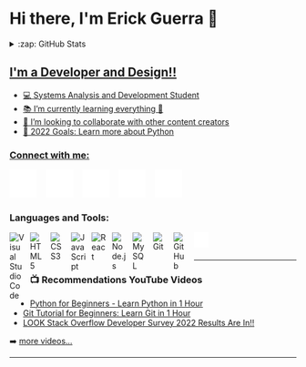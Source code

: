 # Hi there, I'm Erick Guerra 👋 

<details>
  <summary>:zap: GitHub Stats</summary>
 <div>
  <a href="https://github.com/ErickGuerra1">
  <img height="180em"  src="https://github-readme-stats.vercel.app/api?username=ErickGuerra1&show_icons=true&hide_border=false&title_color=479DFF&icon_color=A17FFF&bg_color=09131B&text_color=ffffff&border_color=0c1a25" />
  <img height="180em" src="https://github-readme-stats.vercel.app/api/top-langs/?username=ErickGuerra1&show_icons=true&hide_border=true&title_color=479DFF&icon_color=A17FFF&bg_color=09131B&text_color=ffffff&border_color=0c1a25"/>
</div>
</details>

## I'm a Developer and Design!!

- 💻 Systems Analysis and Development Student 
- 📚 I’m currently learning everything 🤣
- 👯 I’m looking to collaborate with other content creators
- 🥅 2022 Goals: Learn more about Python



### Connect with me:

[![website](./img/globe-dark.svg)](https://)
&nbsp;&nbsp;
[![website](./img/youtube-dark.svg)](https://www.youtube.com/)
&nbsp;&nbsp;
[![website](./img/twitter-dark.svg)](https://twitter.com/Kersteend)
&nbsp;&nbsp;
[![website](./img/linkedin-dark.svg)](https://www.linkedin.com/in/erick-guerra-8a7a071b4/)
&nbsp;&nbsp;
[![website](./img/instagram-dark.svg)](https://www.instagram.com/dide_roth/)

### Languages and Tools:

<img align="left" alt="Visual Studio Code" width="26px" src="https://cdn.jsdelivr.net/gh/devicons/devicon/icons/vscode/vscode-original.svg" style="padding-right:10px;" />
<img align="left" alt="HTML5" width="26px" src="https://cdn.jsdelivr.net/gh/devicons/devicon/icons/html5/html5-original.svg" style="padding-right:10px;" />
<img align="left" alt="CSS3" width="26px" src="https://cdn.jsdelivr.net/gh/devicons/devicon/icons/css3/css3-original.svg" style="padding-right:10px;" />
<img align="left" alt="JavaScript" width="26px" src="https://cdn.jsdelivr.net/gh/devicons/devicon/icons/javascript/javascript-original.svg" style="padding-right:10px;" />
<img align="left" alt="React" width="26px" src="https://cdn.jsdelivr.net/gh/devicons/devicon/icons/react/react-original.svg" style="padding-right:10px;" />
<img align="left" alt="Node.js" width="26px" src="https://cdn.jsdelivr.net/gh/devicons/devicon/icons/nodejs/nodejs-original.svg" style="padding-right:10px;" />
<img align="left" alt="MySQL" width="26px" src="https://cdn.jsdelivr.net/gh/devicons/devicon/icons/mysql/mysql-original.svg" style="padding-right:10px;" />
<img align="left" alt="Git" width="26px" src="https://cdn.jsdelivr.net/gh/devicons/devicon/icons/git/git-original.svg" style="padding-right:10px;" />
<img align="left" alt="GitHub" width="26px" src="https://user-images.githubusercontent.com/3369400/139447912-e0f43f33-6d9f-45f8-be46-2df5bbc91289.png" style="padding-right:10px;" />
<img align="left" alt="Terminal" width="26px" src="./img/terminal-dark.svg" />


<br />
<br />

---

### 📺 Recommendations YouTube Videos

<!-- YOUTUBE:START -->
- [Python for Beginners - Learn Python in 1 Hour](https://www.youtube.com/watch?v=kqtD5dpn9C8)
- [Git Tutorial for Beginners: Learn Git in 1 Hour](https://www.youtube.com/watch?v=8JJ101D3knE)
- [LOOK Stack Overflow Developer Survey 2022 Results Are In!!](https://www.youtube.com/watch?v=KnlXUkdJ6j8)
<!-- YOUTUBE:END -->

➡️ [more videos...](https://youtube.com/)


---



